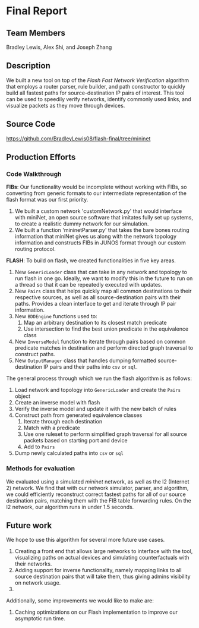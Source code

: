 # Final Report

## Team Members

Bradley Lewis, Alex Shi, and Joseph Zhang

## Description

We built a new tool on top of the *Flash Fast Network Verification* algorithm that employs a router parser, rule builder, and path constructor to quickly build all fastest paths for source-destination IP pairs of interest. This tool can be used to speedily verify networks, identify commonly used links, and visualize packets as they move through devices.

## Source Code

https://github.com/BradleyLewis08/flash-final/tree/mininet

## Production Efforts

### Code Walkthrough

**FIBs**: Our functionality would be incomplete without working with FIBs, so converting from generic formats to our intermediate representation of the flash format was our first priority.
1. We built a custom network 'customNetwork.py' that would interface with miniNet, an open source software that imitates fully set up systems, to create a realistic dummy network for our simulation.
2. We built a function 'mininetParser.py' that takes the bare bones routing information that miniNet gives us along with the network topology information and constructs FIBs in JUNOS format through our custom routing protocol.

**FLASH**: To build on flash, we created functionalities in five key areas.

1. New `GenericLoader` class that can take in any network and topology to run flash in one go. Ideally, we want to modify this in the future to run on a thread so that it can be repeatedly executed with updates.
2. New `Pairs` class that helps quickly map all common destinations to their respective sources, as well as all source-destination pairs with their paths. Provides a clean interface to get and iterate through IP pair information.
3. New `BDDEngine` functions used to:
    1. Map an arbitrary destination to its closest match predicate
    2. Use intersection to find the best union predicate in the equivalence class
4. New `InverseModel` function to iterate through pairs based on common predicate matches in destination and perform directed graph traversal to construct paths.
5. New `OutputManager` class that handles dumping formatted source-destination IP pairs and their paths into `csv` or `sql`.

The general process through which we run the flash algorithm is as follows:

1. Load network and topology into `GenericLoader` and create the `Pairs` object
2. Create an inverse model with flash
3. Verify the inverse model and update it with the new batch of rules
4. Construct path from generated equivalence classes
    1. Iterate through each destination
    2. Match with a predicate
    3. Use one ruleset to perform simplified graph traversal for all source packets based on starting port and device
    4. Add to `Pairs`
5. Dump newly calculated paths into `csv` or `sql`

### Methods for evaluation

We evaluated using a simulated *mininet* network, as well as the I2 (Internet 2) network. We find that with our network simulator, parser, and algorithm, we could efficiently reconstruct correct fastest paths for all of our source destination pairs, matching them with the FIB table forwarding rules. On the I2 network, our algorithm runs in under 1.5 seconds.

## Future work

We hope to use this algorithm for several more future use cases.

1. Creating a front end that allows large networks to interface with the tool, visualizing paths on actual devices and simulating counterfactuals with their networks.
2. Adding support for inverse functionality, namely mapping links to all source destination pairs that will take them, thus giving admins visibility on network usage.
3. 

Additionally, some improvements we would like to make are:

1. Caching optimizations on our Flash implementation to improve our asymptotic run time.
